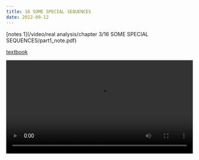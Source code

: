 ```yaml
---
title: 16 SOME SPECIAL SEQUENCES
date: 2022-09-12
---
```


[notes 1](/video/real analysis/chapter 3/16 SOME SPECIAL SEQUENCES/part1_note.pdf)



[textbook](/posts/rudin/3-numerical-sequences-and-series/5-some-special-sequences/)

 <video width ="100%" controls>
  <source src="/video/real analysis/chapter 3/16 SOME SPECIAL SEQUENCES/part1_final.mp4" type="video/mp4">
Your browser does not support the video tag.
</video> 
